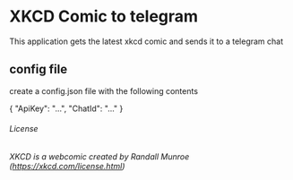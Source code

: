# XKCD Comic to telegram

This application gets the latest xkcd comic and sends it to a telegram chat

## config file

  create a config.json file with the following contents

{
  "ApiKey": "...",
  "ChatId": "..."
}


###### License
###### XKCD is a webcomic created by Randall Munroe (https://xkcd.com/license.html)
